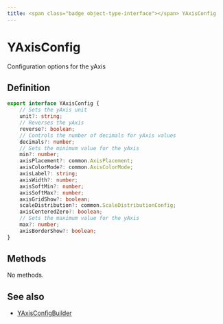 ```yaml
---
title: <span class="badge object-type-interface"></span> YAxisConfig
---
```

# <span class="badge object-type-interface"></span> YAxisConfig

Configuration options for the yAxis

## Definition

```typescript
export interface YAxisConfig {
	// Sets the yAxis unit
	unit?: string;
	// Reverses the yAxis
	reverse?: boolean;
	// Controls the number of decimals for yAxis values
	decimals?: number;
	// Sets the minimum value for the yAxis
	min?: number;
	axisPlacement?: common.AxisPlacement;
	axisColorMode?: common.AxisColorMode;
	axisLabel?: string;
	axisWidth?: number;
	axisSoftMin?: number;
	axisSoftMax?: number;
	axisGridShow?: boolean;
	scaleDistribution?: common.ScaleDistributionConfig;
	axisCenteredZero?: boolean;
	// Sets the maximum value for the yAxis
	max?: number;
	axisBorderShow?: boolean;
}

```
## Methods

No methods.
## See also

 * <span class="badge builder"></span> [YAxisConfigBuilder](./builder-YAxisConfigBuilder.md)
